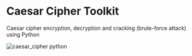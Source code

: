 # Caesar Cipher Toolkit
Caesar cipher encryption, decryption and cracking (brute-force attack) using Python


![caesar_cipher python](https://github.com/bimando/Caesar-Cipher-Toolkit/assets/17453291/9c708204-a856-4275-a0a8-23908839dc50)


